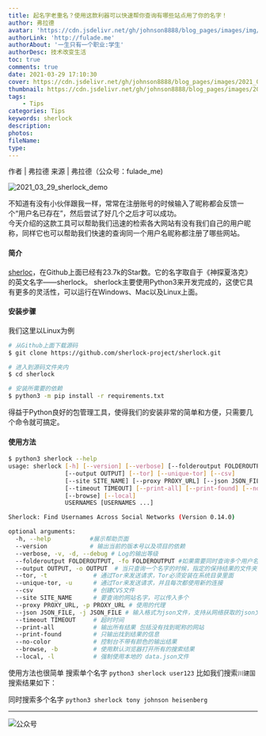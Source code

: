 ```yaml
---
title: 起名字老重名？使用这款利器可以快速帮你查询有哪些站点用了你的名字！
author: 弗拉德
avatar: 'https://cdn.jsdelivr.net/gh/johnson8888/blog_pages/images/img/avatar.jpg'
authorLink: 'http://fulade.me'
authorAbout: '一生只有一个职业:学生'
authorDesc: 技术改变生活
toc: true
comments: true
date: 2021-03-29 17:10:30
cover: https://cdn.jsdelivr.net/gh/johnson8888/blog_pages/images/2021_03_29_sherlock_tag.jpeg
thumbnail: https://cdn.jsdelivr.net/gh/johnson8888/blog_pages/images/2021_03_29_sherlock_tag.jpeg
tags: 
    - Tips
categories: Tips
keywords: sherlock
description:
photos:
fileName:
type:
---
```


作者 | 弗拉德
来源 | 弗拉德（公众号：fulade_me)

![2021_03_29_sherlock_demo](https://cdn.jsdelivr.net/gh/Johnson8888/blog_pages/images/2021_03_29_sherlock_demo.gif)

不知道有没有小伙伴跟我一样，常常在注册账号的时候输入了昵称都会反馈一个“用户名已存在”，然后尝试了好几个之后才可以成功。  
今天介绍的这款工具可以帮助我们迅速的检索各大网站有没有我们自己的用户昵称，同样它也可以帮助我们快速的查询同一个用户名昵称都注册了哪些网站。

#### 简介
[sherloc](https://github.com/sherlock-project/sherlock)，在Github上面已经有23.7k的Star数。它的名字取自于《神探夏洛克》的英文名字——sherlock。
sherlock主要使用Python3来开发完成的，这使它具有更多的灵活性，可以运行在Windows、Mac以及Linux上面。

#### 安装步骤 
我们这里以Linux为例
``` bash
# 从Github上面下载源码
$ git clone https://github.com/sherlock-project/sherlock.git

# 进入到源码文件夹内
$ cd sherlock

# 安装所需要的依赖
$ python3 -m pip install -r requirements.txt
```
得益于Python良好的包管理工具，使得我们的安装非常的简单和方便，只需要几个命令就可搞定。

#### 使用方法
``` bash
$ python3 sherlock --help
usage: sherlock [-h] [--version] [--verbose] [--folderoutput FOLDEROUTPUT]
                [--output OUTPUT] [--tor] [--unique-tor] [--csv]
                [--site SITE_NAME] [--proxy PROXY_URL] [--json JSON_FILE]
                [--timeout TIMEOUT] [--print-all] [--print-found] [--no-color]
                [--browse] [--local]
                USERNAMES [USERNAMES ...]

Sherlock: Find Usernames Across Social Networks (Version 0.14.0)

optional arguments:
  -h, --help           #展示帮助页面
  --version            # 输出当前的版本号以及项目的依赖
  --verbose, -v, -d, --debug # Log的输出等级
  --folderoutput FOLDEROUTPUT, -fo FOLDEROUTPUT #如果需要同时查询多个用户名，可以在这里定义传入保持结果的文件夹路径
  --output OUTPUT, -o OUTPUT  # 当只查询一个名字的时候，指定的保持结果的文件夹
  --tor, -t             # 通过Tor来发送请求，Tor必须安装在系统目录里面
  --unique-tor, -u      # 通过Tor来发送请求，并且每次都使用新的连接
  --csv                 # 创建CVS文件
  --site SITE_NAME      # 要查询的网站名字，可以传入多个
  --proxy PROXY_URL, -p PROXY_URL # 使用的代理
  --json JSON_FILE, -j JSON_FILE # 输入格式为json文件，支持从网络获取的json文件
  --timeout TIMEOUT     # 超时时间
  --print-all           # 输出所有结果 包括没有找到昵称的网站
  --print-found         # 只输出找到结果的信息
  --no-color            # 控制台不带有颜色的输出结果
  --browse, -b          # 使用默认浏览器打开所有的搜索结果
  --local, -l           # 强制使用本地的 data.json文件
```
使用方法也很简单
搜索单个名字
`python3 sherlock user123`
比如我们搜索`川建国`
搜索结果如下：

同时搜索多个名字
`python3 sherlock tony johnson heisenberg`


***  
![公众号](https://cdn.jsdelivr.net/gh/johnson8888/blog_pages/images/page_footer.jpg)